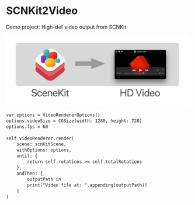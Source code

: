 # SCNKit2Video
Demo project: High-def video output from SCNKit

![Video files from SCNKit scenes](/README.png)

    var options = VideoRendererOptions()
    options.videoSize = CGSize(width: 1280, height: 720)
    options.fps = 60

    self.videoRenderer.render(
        scene: scnKitScene,
        withOptions: options,
        until: {
            return self.rotations >= self.totalRotations
        },
        andThen: {
            outputPath in
            print("Video file at: ".appending(outputPath))
        }
    )
